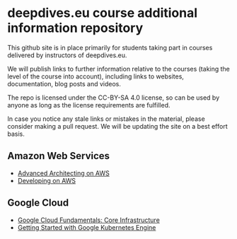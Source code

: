 # deepdives.eu course additional information repository

This github site is in place primarily for students taking part in courses delivered by instructors of deepdives.eu.

We will publish links to further information relative to the courses (taking the level of the course into account), including links to websites, documentation, blog posts and videos.

The repo is licensed under the CC-BY-SA 4.0 license, so can be used by anyone as long as the license requirements are fulfilled.

In case you notice any stale links or mistakes in the material, please consider making a pull request. We will be updating the site on a best effort basis.

## Amazon Web Services

- [Advanced Architecting on AWS](AWS/AdvancedArchitectingOnAWS.md)
- [Developing on AWS](AWS/DevelopingOnAWS.md)

## Google Cloud

- [Google Cloud Fundamentals: Core Infrastructure](google/FundamentalsCoreInfrastructure.md)
- [Getting Started with Google Kubernetes Engine](google/GettingStartedGKE.md)

